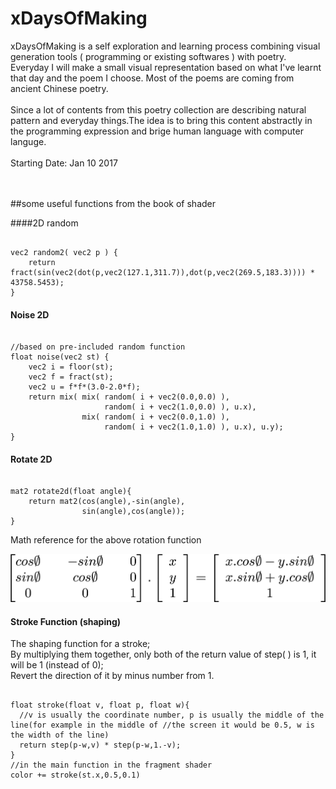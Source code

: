 # xDaysOfMaking
xDaysOfMaking is a self exploration and learning process combining visual generation tools ( programming or existing softwares ) with poetry. Everyday I will make a small visual representation based on what I've learnt that day and the poem I choose. Most of the poems are coming from ancient Chinese poetry.
 <br />
  <br />
Since a lot of contents from this poetry collection are describing natural pattern and everyday things.The idea is to bring this content abstractly in the programming expression and brige human language with computer languge.
 <br />
  <br />
Starting Date: Jan 10 2017


<br />
<br />
##some useful functions from the book of shader


####2D random
<pre><code>
vec2 random2( vec2 p ) {
    return fract(sin(vec2(dot(p,vec2(127.1,311.7)),dot(p,vec2(269.5,183.3)))) * 43758.5453);
}
</code></pre>


#### Noise 2D
<pre><code>
//based on pre-included random function
float noise(vec2 st) {
    vec2 i = floor(st);
    vec2 f = fract(st);
    vec2 u = f*f*(3.0-2.0*f);
    return mix( mix( random( i + vec2(0.0,0.0) ),
                     random( i + vec2(1.0,0.0) ), u.x),
                mix( random( i + vec2(0.0,1.0) ),
                     random( i + vec2(1.0,1.0) ), u.x), u.y);
}
</code></pre>

#### Rotate 2D

<pre><code>
mat2 rotate2d(float angle){
    return mat2(cos(angle),-sin(angle),
                sin(angle),cos(angle));
}
</code></pre>

Math reference for the above rotation function

![matrix math reference](https://github.com/yulicai/xDaysOfMaking/raw/master/images/rotmat.png)

#### Stroke Function (shaping)
The shaping function for a stroke; <br />
By multiplying them together, only both of the return value of step( ) is 1, it will be 1 (instead of 0);<br />
Revert the direction of it by minus number from 1. <br />
<pre><code>
float stroke(float v, float p, float w){
  //v is usually the coordinate number, p is usually the middle of the line(for example in the middle of //the screen it would be 0.5, w is the width of the line)
  return step(p-w,v) * step(p-w,1.-v);
}
//in the main function in the fragment shader
color += stroke(st.x,0.5,0.1)
</code></pre>
